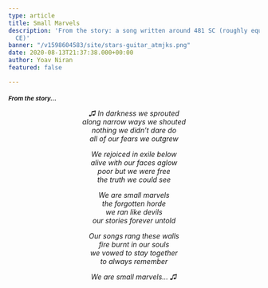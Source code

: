 ```yaml
---
type: article
title: Small Marvels
description: 'From the story: a song written around 481 SC (roughly equals: 2826
  CE)'
banner: "/v1598604583/site/stars-guitar_atmjks.png"
date: 2020-08-13T21:37:38.000+00:00
author: Yoav Niran
featured: false

---
```

<p>
<h3 style="font-style: italic; font-size: 12px;">From the story...</h3>
</p>

<div style="text-align: center; font-style: italic;">

♫ In darkness we sprouted
<br/>
along narrow ways we shouted
<br/>
nothing we didn’t dare do
<br/>
all of our fears we outgrew


We rejoiced in exile below
<br/> 
alive with our faces aglow
<br/>
poor but we were free
<br/>
the truth we could see


We are small marvels
<br/>
the forgotten horde
<br/>
we ran like devils
<br/>
our stories forever untold

Our songs rang these walls
<br/>
fire burnt in our souls
<br/>
we vowed to stay together
<br/>
to always remember

We are small marvels… ♫

</div>